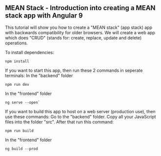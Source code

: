 ## MEAN Stack - Introduction into creating a MEAN stack app with Angular 9

This tutorial will show you how to create a "MEAN stack" (app stack) app with backwards compatibility for older browsers.
We will create a web app which does "CRUD" (stands for: create, replace, update and delete) operations.

To install dependencies:
```
npm install
```

If you want to start this app, then run these 2 commands in seperate terminals:
In the "backend" folder
```
npm run dev
```

In the "frontend" folder
```
ng serve --open`
```

If you want to build this app to host on a web server (production use), then use these commands:
Go to the "backend" folder. Copy all your JavaScript files into the folder "src". After that run this command:
```
npm run build
```

In the "frontend" folder
```
ng build --prod
```
